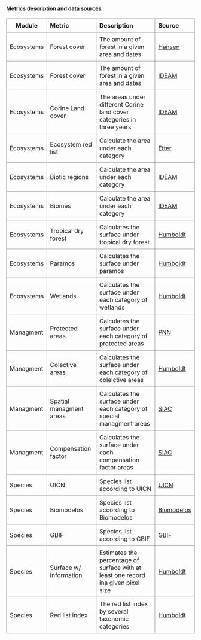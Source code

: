 
#### **Metrics description and data sources**

<style>
.basic-styling td,
.basic-styling th {
  border: 1px solid #999;
  padding: 0.5rem;
}
</style>

<div class="ox-hugo-table basic-styling">
<div></div>
<div class="table-caption">
  <span class="table-number"></span>
</div>


|    Module  |  Metric      |      Description             |       Source     |
|     -----     | :--------------------- | :-------------------------- |  :-------------- |
| Ecosystems |  Forest cover       | The amount of forest in a given area and dates | [Hansen](https://science.sciencemag.org/content/342/6160/850) |
| Ecosystems |  Forest cover       | The amount of forest in a given area and dates | [IDEAM](http://www.ideam.gov.co/galeria-de-mapas/-/document_library_display/4VnjNLZDi78B/view/512553) |
| Ecosystems |  Corine Land cover  | The areas under different Corine land cover categories in three years | [IDEAM](http://www.ideam.gov.co/web/ecosistemas/metodologia-corine-land-cover) |
| Ecosystems |  Ecosystem red list | Calculate the area under each category | [Etter](http://reporte.humboldt.org.co/biodiversidad/2015/cap2/206/#seccion2) |
| Ecosystems |  Biotic regions     | Calculate the area under each category | [IDEAM](http://www.siac.gov.co/catalogo-de-mapas) |
| Ecosystems |  Biomes             | Calculate the area under each category | [IDEAM]() |
| Ecosystems |  Tropical dry forest | Calculates the surface under tropical dry forest |[Humboldt](http://www.humboldt.org.co/es/) |
| Ecosystems |  Paramos           | Calculates the surface under paramos | [Humboldt](http://www.humboldt.org.co/es/) |
| Ecosystems |  Wetlands          |  Calculates the surface under each category of wetlands | [Humboldt](http://www.humboldt.org.co/es/) |
| Managment  |  Protected areas   | Calculates the surface under each category of protected areas  | [PNN](https://www.parquesnacionales.gov.co/portal/es/servicio-al-ciudadano/datos-abiertos/) |
| Managment  |  Colective areas   | Calculates the surface under each category of colelctive areas  | [Humboldt](http://www.humboldt.org.co/es/) |
| Managment  | Spatial managment areas | Calculates the surface under each category of special managment areas | [SIAC](http://www.siac.gov.co/catalogo-de-mapas) |
| Managment  | Compensation factor | Calculates the surface under each compensation factor areas |[SIAC](http://www.siac.gov.co/catalogo-de-mapas) |
| Species    | UICN               | Species list according to UICN | [UICN](https://www.iucnredlist.org/) |
| Species    | Biomodelos         | Species list according to Biomodelos  | [Biomodelos](http://biomodelos.humboldt.org.co/) |
| Species    | GBIF               | Species list according to GBIF | [GBIF](https://www.gbif.org/es/) |
| Species    | Surface w/ information | Estimates the percentage of surface with at least one record ina given pixel size  | [Humboldt](http://www.humboldt.org.co/es/) |
| Species    | Red list index     | The red list index by several taxonomic categories | [Humboldt](http://www.humboldt.org.co/es/) |



</div>
